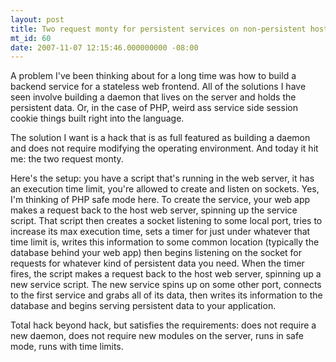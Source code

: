 ```yaml
---
layout: post
title: Two request monty for persistent services on non-persistent hosts
mt_id: 60
date: 2007-11-07 12:15:46.000000000 -08:00
---
```

A problem I've been thinking about for a long time was how to build a backend
service for a stateless web frontend. All of the solutions I have seen involve
building a daemon that lives on the server and holds the persistent data. Or,
in the case of PHP, weird ass service side session cookie things built right
into the language.

The solution I want is a hack that is as full featured as building a daemon and
does not require modifying the operating environment. And today it hit me: the
two request monty.

Here's the setup: you have a script that's running in the web server, it has an
execution time limit, you're allowed to create and listen on sockets. Yes, I'm
thinking of PHP safe mode here. To create the service, your web app makes a
request back to the host web server, spinning up the service script. That
script then creates a socket listening to some local port, tries to increase
its max execution time, sets a timer for just under whatever that time limit
is, writes this information to some common location (typically the database
behind your web app) then begins listening on the socket for requests for
whatever kind of persistent data you need. When the timer fires, the script
makes a request back to the host web server, spinning up a new service script.
The new service spins up on some other port, connects to the first service and
grabs all of its data, then writes its information to the database and begins
serving persistent data to your application.

Total hack beyond hack, but satisfies the requirements: does not require a new
daemon, does not require new modules on the server, runs in safe mode, runs
with time limits.
